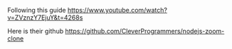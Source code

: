 Following this guide
https://www.youtube.com/watch?v=ZVznzY7EjuY&t=4268s

Here is their github
https://github.com/CleverProgrammers/nodejs-zoom-clone